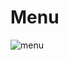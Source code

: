 # Menu
![menu](https://github.com/cansufidan/Menu/assets/126269088/55dbc4cf-5c50-499a-a642-7ec420739649)
